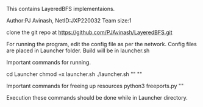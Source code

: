 This contains LayeredBFS implementaions. 

Author:PJ Avinash,
NetID:JXP220032
Team size:1


clone the git repo at https://github.com/PJAvinash/LayeredBFS.git

For running the program, edit the config file as per the network. Config files are placed in Launcher folder. Build will be in launcher.sh

Important commands for running. 

cd Launcher
chmod +x launcher.sh
./launcher.sh "<config filename>" "<root node UID>"

Important commands for freeing up resources 
python3 freeports.py "<config filename>"


Execution these commands should be done while in Launcher directory. 







